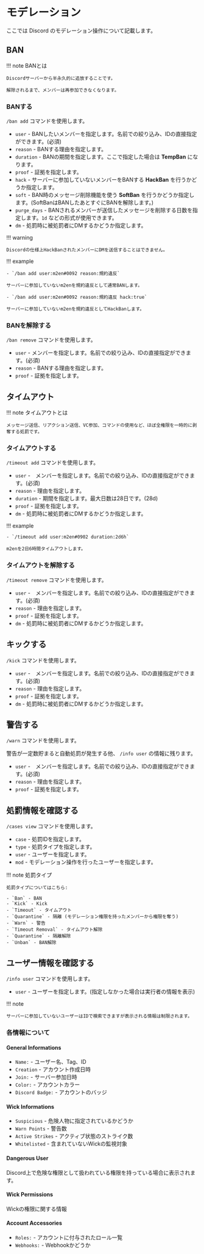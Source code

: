 # モデレーション

ここでは Discord のモデレーション操作について記載します。

## BAN

!!! note BANとは

    Discordサーバーから半永久的に追放することです。

    解除されるまで、メンバーは再参加できなくなります。

### BANする

`/ban add` コマンドを使用します。

- `user` - BANしたいメンバーを指定します。名前での絞り込み、IDの直接指定ができます。(必須)
- `reason` - BANする理由を指定します。
- `duration` - BANの期間を指定します。ここで指定した場合は **TempBan** になります。
- `proof` - 証拠を指定します。
- `hack` - サーバーに参加していないメンバーをBANする **HackBan** を行うかどうか指定します。
- `soft` - BAN時のメッセージ削除機能を使う **SoftBan** を行うかどうか指定します。(SoftBanはBANしたあとすぐにBANを解除します。)
- `purge_days` - BANされるメンバーが送信したメッセージを削除する日数を指定します。`1d` などの形式が使用できます。
- `dm` - 処罰時に被処罰者にDMするかどうか指定します。

!!! warning

    Discordの仕様上HackBanされたメンバーにDMを送信することはできません。

!!! example

    - `/ban add user:m2en#0092 reason:規約違反`

    サーバーに参加していないm2enを規約違反として通常BANします。

    - `/ban add user:m2en#0092 reason:規約違反 hack:true`

    サーバーに参加していないm2enを規約違反としてHackBanします。

### BANを解除する

`/ban remove` コマンドを使用します。

- `user` - メンバーを指定します。名前での絞り込み、IDの直接指定ができます。(必須)
- `reason` - BANする理由を指定します。
- `proof` - 証拠を指定します。

## タイムアウト

!!! note タイムアウトとは

    メッセージ送信、リアクション送信、VC参加、コマンドの使用など、ほぼ全権限を一時的に剥奪する処罰です。

### タイムアウトする

`/timeout add` コマンドを使用します。

- `user` -　メンバーを指定します。名前での絞り込み、IDの直接指定ができます。(必須)
- `reason` - 理由を指定します。
- `duration` - 期間を指定します。最大日数は28日です。(28d)
- `proof` - 証拠を指定します。
- `dm` - 処罰時に被処罰者にDMするかどうか指定します。

!!! example

    - `/timeout add user:m2en#0902 duration:2d6h`

    m2enを2日6時間タイムアウトします。

### タイムアウトを解除する

`/timeout remove` コマンドを使用します。

- `user` -　メンバーを指定します。名前での絞り込み、IDの直接指定ができます。(必須)
- `reason` - 理由を指定します。
- `proof` - 証拠を指定します。
- `dm` - 処罰時に被処罰者にDMするかどうか指定します。

## キックする

`/kick` コマンドを使用します。

- `user` -　メンバーを指定します。名前での絞り込み、IDの直接指定ができます。(必須)
- `reason` - 理由を指定します。
- `proof` - 証拠を指定します。
- `dm` - 処罰時に被処罰者にDMするかどうか指定します。

## 警告する

`/warn` コマンドを使用します。

警告が一定数貯まると自動処罰が発生する他、 `/info user` の情報に残ります。

- `user` -　メンバーを指定します。名前での絞り込み、IDの直接指定ができます。(必須)
- `reason` - 理由を指定します。
- `proof` - 証拠を指定します。

## 処罰情報を確認する

`/cases view` コマンドを使用します。

- `case` - 処罰IDを指定します。
- `type` - 処罰タイプを指定します。
- `user` - ユーザーを指定します。
- `mod` - モデレーション操作を行ったユーザーを指定します。

!!! note 処罰タイプ

    処罰タイプについてはこちら:

    - `Ban` - BAN
    - `Kick` - Kick
    - `Timeout` - タイムアウト
    - `Quarantine` - 隔離 (モデレーション権限を持ったメンバーから権限を奪う)
    - `Warn` - 警告
    - `Timeout Removal` - タイムアウト解除
    - `Quarantine` - 隔離解除
    - `Unban` - BAN解除

## ユーザー情報を確認する

`/info user` コマンドを使用します。

- `user` - ユーザーを指定します。(指定しなかった場合は実行者の情報を表示)

!!! note

    サーバーに参加していないユーザーはIDで検索できますが表示される情報は制限されます。

### 各情報について

#### General Informations

- `Name:` - ユーザー名、Tag、ID
- `Creation` - アカウント作成日時
- `Join:` - サーバー参加日時
- `Color:` - アカウントカラー
- `Discord Badge:` - アカウントのバッジ

#### Wick Informations

- `Suspicious` - 危険人物に指定されているかどうか
- `Warn Points` - 警告数
- `Active Strikes` - アクティブ状態のストライク数
- `Whitelisted` - 含まれていないWickの監視対象

#### Dangerous User

Discord上で危険な権限として扱われている権限を持っている場合に表示されます。

#### Wick Permissions

Wickの権限に関する情報

#### Account Accessories

- `Roles:` - アカウントに付与されたロール一覧
- `Webhooks:` - Webhookかどうか
